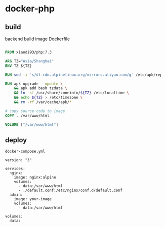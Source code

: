 # docker-php

## build

backend build image Dockerfile

```dockerfile

FROM xiaodi93/php:7.3

ARG TZ="Asia/Shanghai"
ENV TZ ${TZ}

RUN sed -i 's/dl-cdn.alpinelinux.org/mirrors.aliyun.com/g' /etc/apk/repositories

RUN apk upgrade --update \
    && apk add bash tzdata \
    && ln -sf /usr/share/zoneinfo/${TZ} /etc/localtime \
    && echo ${TZ} > /etc/timezone \
    && rm -rf /var/cache/apk/*

# copy source code to image
COPY . /var/www/html

VOLUME ["/var/www/html"]

```

## deploy

`docker-compose.yml`

```
version: "3"

services:
  nginx:
    image: nginx:alpine
    volumes:
      - data:/var/www/html
      - ./default.conf:/etc/nginx/conf.d/default.conf
  admin:
    image: your-image
    volumes:
      - data:/var/www/html

volumes:
  data:

```
